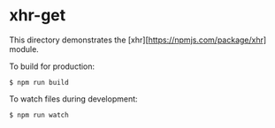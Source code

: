 # xhr-get

This directory demonstrates the [xhr][https://npmjs.com/package/xhr] module.

To build for production:

```
$ npm run build
```

To watch files during development:

```
$ npm run watch
```

